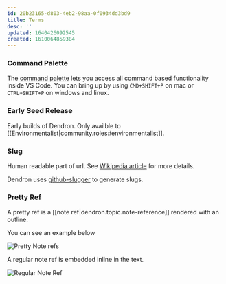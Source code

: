 ```yaml
---
id: 20b23165-d803-4eb2-98aa-0f0934dd3bd9
title: Terms
desc: ''
updated: 1640426092545
created: 1610064859384
---
```


### Command Palette

The [command palette](https://code.visualstudio.com/docs/getstarted/userinterface#_command-palette) lets you access all command based functionality inside VS Code. You can bring up by using `CMD+SHIFT+P` on mac or `CTRL+SHIFT+P` on windows and linux.

### Early Seed Release

Early builds of Dendron. Only availble to [[Environmentalist|community.roles#environmentalist]].

### Slug

Human readable part of url. See [Wikipedia article](https://en.wikipedia.org/wiki/Clean_URL#Slug) for more details. 

Dendron uses [github-slugger](https://github.com/Flet/github-slugger) to generate slugs.


### Pretty Ref

A pretty ref is a [[note ref|dendron.topic.note-reference]] rendered with an outline.

You can see an example below

![Pretty Note refs](https://foundation-prod-assetspublic53c57cce-8cpvgjldwysl.s3-us-west-2.amazonaws.com/assets/images/topic.note-ref-pretty.jpg)

A regular note ref is embedded inline in the text. 

![Regular Note Ref](https://foundation-prod-assetspublic53c57cce-8cpvgjldwysl.s3-us-west-2.amazonaws.com/assets/images/topic.note-ref-normal.jpg)
